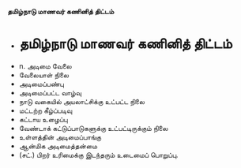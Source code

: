 **தமிழ்நாடு மாணவர் கணினித் திட்டம்**
- # தமிழ்நாடு மாணவர் கணினித் திட்டம்
- n. அடிமை வேலை
- வேலையாள் நிலை
- அடிமைப்பண்பு
- அடிமைப்பட்ட வாழ்வு
- நாடு வகையில் அயலாட்சிக்கு உட்பட்ட நிலை
- மட்டற்ற கீழ்ப்படிவு
- கட்டாய உழைப்பு
- வேண்டாக் கட்டுப்பாடுகளுக்கு உட்பட்டிருக்கும் நிலை
-  உள்ளத்தின்  அடிமைப்பாங்கு
- ஆன்மிக அடிமைத்தன்மை
- (சட்.) பிறர் உரிமைக்கு இடந்தரும் உடைமைப் பொறுப்பு.

